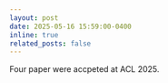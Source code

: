 ```yaml
---
layout: post
date: 2025-05-16 15:59:00-0400
inline: true
related_posts: false
---
```


Four paper were accpeted at ACL 2025.
